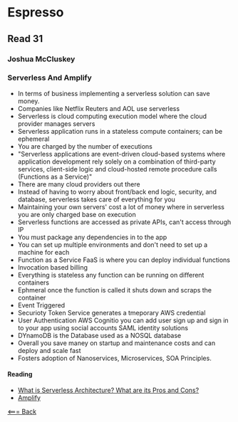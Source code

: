 # Espresso

## Read 31

### Joshua McCluskey

### Serverless And Amplify

- In terms of business implementing a serverless solution can save money.
- Companies like Netflix Reuters and AOL use serverless
- Serverless is cloud computing execution model where the cloud provider manages servers
- Serverless application runs in a stateless compute containers; can be ephemeral
- You are charged by the number of executions 
- "Serverless applications are event-driven cloud-based systems where application development rely solely on a combination of third-party services, client-side logic and cloud-hosted remote procedure calls (Functions as a Service)"
- There are many cloud providers out there
- Instead of having to worry about front/back end logic, security, and database, serverless takes care of everything for you
- Maintaining your own servers' cost a lot of money where in serverless you are only charged base on execution
- Serverless functions are accessed as private APIs, can't access through IP
- You must package any dependencies in to the app 
- You can set up multiple environments and  don't need to set up a machine for each
- Function as a Service FaaS is where you can deploy individual functions 
- Invocation based billing
- Everything is stateless any function can be running on different containers
- Ephmeral once the function is called it shuts down and scraps the container
- Event Triggered 
- Securioty Token Service generates a tmeporary AWS credential
- User Authentication AWS Cognitio you can add user sign up and sign in to your app using social accounts SAML identity solutions
- DYnamoDB is the Database used as a NOSQL database
- Overall you save maney on startup and maintenance costs and can deploy and scale fast 
- Fosters adoption of Nanoservices, Microservices, SOA Principles.
#### Reading

- [What is Serverless Architecture? What are its Pros and Cons?](https://hackernoon.com/what-is-serverless-architecture-what-are-its-pros-and-cons-cc4b804022e9)
- [Amplify](https://aws.amazon.com/amplify/)


[<=== Back](../README.md)
